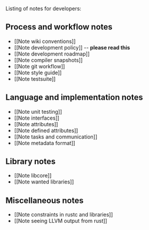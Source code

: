 Listing of notes for developers:

## Process and workflow notes

* [[Note wiki conventions]]
* [[Note development policy]] -- **please read this**
* [[Note development roadmap]]
* [[Note compiler snapshots]]
* [[Note git workflow]]
* [[Note style guide]]
* [[Note testsuite]]

## Language and implementation notes

* [[Note unit testing]]
* [[Note interfaces]]
* [[Note attributes]]
* [[Note defined attributes]]
* [[Note tasks and communication]]
* [[Note metadata format]]

## Library notes

* [[Note libcore]]
* [[Note wanted libraries]]

## Miscellaneous notes

* [[Note constraints in rustc and libraries]]
* [[Note seeing LLVM output from rust]]
